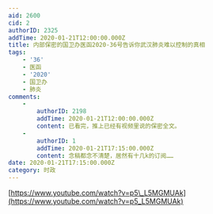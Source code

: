 ```yaml
---
aid: 2600
cid: 2
authorID: 2325
addTime: 2020-01-21T12:00:00.000Z
title: 内部保密的国卫办医函2020-36号告诉你武汉肺炎难以控制的真相
tags:
    - '36'
    - 医函
    - '2020'
    - 国卫办
    - 肺炎
comments:
    -
        authorID: 2198
        addTime: 2020-01-21T12:00:00.000Z
        content: 已看完，推上已经有视频里说的保密全文。
    -
        authorID: 1
        addTime: 2020-01-21T17:15:00.000Z
        content: 念稿都念不清楚，居然有十几k的订阅……
date: 2020-01-21T17:15:00.000Z
category: 时政
---
```


[https://www.youtube.com/watch?v=p5\_L5MGMUAk](https://www.youtube.com/watch?v=p5_L5MGMUAk)
